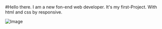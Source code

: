 #Hello there. 
I am a new fon-end web developer.
It's my first-Project. With html and css by responsive.


![Image](https://github.com/user-attachments/assets/bb918e3c-d134-4b88-af6c-5f66ad25a5ca)
